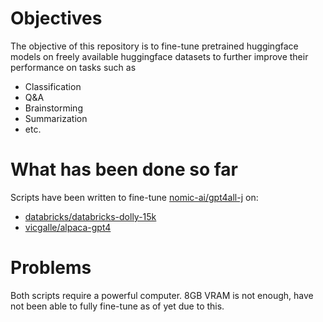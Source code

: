 # Objectives
The objective of this repository is to fine-tune pretrained huggingface models on freely available huggingface datasets to further improve their performance on tasks such as
* Classification
* Q&A
* Brainstorming
* Summarization
* etc.

# What has been done so far
Scripts have been written to fine-tune [nomic-ai/gpt4all-j](https://huggingface.co/nomic-ai/gpt4all-j) on:
* [databricks/databricks-dolly-15k](https://huggingface.co/datasets/databricks/databricks-dolly-15k)
* [vicgalle/alpaca-gpt4](https://huggingface.co/datasets/vicgalle/alpaca-gpt4)

# Problems
Both scripts require a powerful computer. 8GB VRAM is not enough, have not been able to fully fine-tune as of yet due to this.
